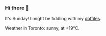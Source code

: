 ### Hi there :wave:

It's Sunday! I might be fiddling with my [dotfiles](https://github.com/bewuethr/dotfiles).

Weather in Toronto: sunny, at +19°C.
